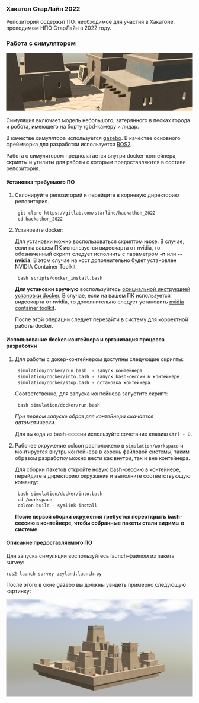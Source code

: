 <!-- Written by Nikolay Dema <ndema2301@gmail.com>, September 2022 -->

### Хакатон СтарЛайн 2022

Репозиторий содержит ПО, необходимое для участия в Хакатоне, проводимом
НПО СтарЛайн в 2022 году.

### Работа с симулятором

![bereg_in_ozyland](docs/pics/bereg_in_ozyland.gif)

Симуляция включает модель небольшого, затерянного в песках города и робота,
имеющего на борту rgbd-камеру и лидар.

В качестве симулятора используется [gazebo](https://classic.gazebosim.org/).
В качестве основного фреймворка для разработки используется
[ROS2](https://docs.ros.org/en/galactic/).

Работа с симулятором предполагается внутри docker-контейнера, скрипты и
утилиты для работы с которым предоставляются в составе репозитория.

#### Установка требуемого ПО

1. Склонируйте репозиторий и перейдите в корневую директорию репозитория.

        git clone https://gitlab.com/starline/hackathon_2022
        cd hackathon_2022

2. Установите docker:

    Для установки можно воспользоваться скриптом ниже. В случае, если на вашем
    ПК используется видеокарта от nvidia, то обозначенный скрипт следует
    исполнить с параметром **-n** или **--nvidia**. В этом случае на хост
    дополнительно будет установлен NVIDIA Container Toolkit

        bash scripts/docker_install.bash

    **Для установки вручную** воспользуйтесь
    [официальной инструкцией установки docker](https://docs.docker.com/install/linux/docker-ce/ubuntu/).
    В случае, если на вашем ПК используется видеокарта от nvidia, то дополнительно
    следует установить [nvidia container toolkit](https://github.com/NVIDIA/nvidia-docker).

    После этой операции следует перезайти в систему для корректной работы docker.


#### Использование docker-контейнера и организация процесса разработки

1. Для работы с докер-контейнером доступны следующие скрипты:

        simulation/docker/run.bash  - запуск контейнера
        simulation/docker/into.bash - запуск bash-сессии в контейнере
        simulation/docker/stop.bash - остановка контейнера

    Соответственно, для запуска контейнера запустите скрипт:

        bash simulation/docker/run.bash

    _При первом запуске образ для контейнера скачается автоматически._

    Для выхода из bash-сессии используйте сочетание клавиш ```Ctrl + D```.

2. Рабочее окружение colcon расположено в ```simulation/workspace``` и монтируется
внутрь контейнера в корень файловой системы, таким образом разработку можно
вести как внутри, так и вне контейнера.

    Для сборки пакетов откройте новую bash-сессию в контейнере, перейдите в
    директорию окружения и выполните соответствующую команду:

        bash simulation/docker/into.bash
        cd /workspace
        colcon build --symlink-install

    **После первой сборки окружения требуется переоткрыть bash-сессию в контейнере,
    чтобы собранные пакеты стали видимы в системе.**


#### Описание предоставляемого ПО

Для запуска симуляции воспользуйтесь launch-файлом из пакета survey:

    ros2 launch survey ozyland.launch.py

После этого в окне gazebo вы должны увидеть примерно следующую картинку:

![turtletown_gazebo](docs/pics/ozyland.png)
